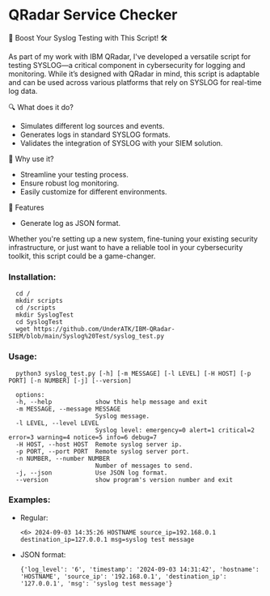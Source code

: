 # QRadar Service Checker

🚀 Boost Your Syslog Testing with This Script! 🛠️

As part of my work with IBM QRadar, I've developed a versatile script for testing SYSLOG—a critical component in cybersecurity for logging and monitoring. While it’s designed with QRadar in mind, this script is adaptable and can be used across various platforms that rely on SYSLOG for real-time log data.

🔍 What does it do?
  * Simulates different log sources and events.
  * Generates logs in standard SYSLOG formats.
  * Validates the integration of SYSLOG with your SIEM solution.

🔧 Why use it?
  * Streamline your testing process.
  * Ensure robust log monitoring.
  * Easily customize for different environments.

🔧 Features
  * Generate log as JSON format.

Whether you're setting up a new system, fine-tuning your existing security infrastructure, or just want to have a reliable tool in your cybersecurity toolkit, this script could be a game-changer.

### Installation:
```
  cd /
  mkdir scripts
  cd /scripts
  mkdir SyslogTest
  cd SyslogTest
  wget https://github.com/UnderATK/IBM-QRadar-SIEM/blob/main/Syslog%20Test/syslog_test.py
```

### Usage:
```
  python3 syslog_test.py [-h] [-m MESSAGE] [-l LEVEL] [-H HOST] [-p PORT] [-n NUMBER] [-j] [--version]

  options:
  -h, --help            show this help message and exit
  -m MESSAGE, --message MESSAGE
                        Syslog message.
  -l LEVEL, --level LEVEL
                        Syslog level: emergency=0 alert=1 critical=2 error=3 warning=4 notice=5 info=6 debug=7
  -H HOST, --host HOST  Remote syslog server ip.
  -p PORT, --port PORT  Remote syslog server port.
  -n NUMBER, --number NUMBER
                        Number of messages to send.
  -j, --json            Use JSON log format.
  --version             show program's version number and exit
```

### Examples:
* Regular:
  ```
  <6> 2024-09-03 14:35:26 HOSTNAME source_ip=192.168.0.1 destination_ip=127.0.0.1 msg=syslog test message
  ```
* JSON format:
  ```
  {'log_level': '6', 'timestamp': '2024-09-03 14:31:42', 'hostname': 'HOSTNAME', 'source_ip': '192.168.0.1', 'destination_ip': '127.0.0.1', 'msg': 'syslog test message'}
  ```

